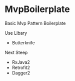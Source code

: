 # MvpBoilerplate

Basic Mvp Pattern Boilerplate

Use Libary
 + Butterknife
 
 Next Steep
 + RxJava2
 + Retrofit2
 + Dagger2
 
